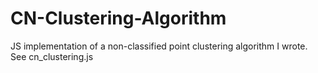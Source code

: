 CN-Clustering-Algorithm
=======================

JS implementation of a non-classified point clustering algorithm I wrote. See cn_clustering.js
